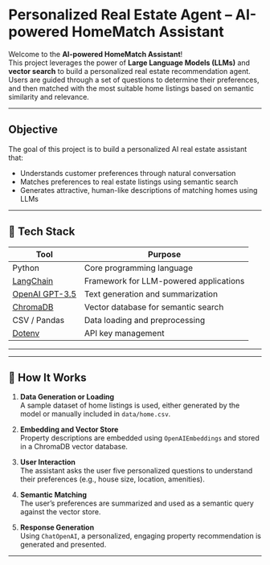 # Personalized Real Estate Agent – AI-powered HomeMatch Assistant

Welcome to the **AI-powered HomeMatch Assistant**!  
This project leverages the power of **Large Language Models (LLMs)** and **vector search** to build a personalized real estate recommendation agent. Users are guided through a set of questions to determine their preferences, and then matched with the most suitable home listings based on semantic similarity and relevance.

---

## Objective

The goal of this project is to build a personalized AI real estate assistant that:

-  Understands customer preferences through natural conversation
-  Matches preferences to real estate listings using semantic search
-  Generates attractive, human-like descriptions of matching homes using LLMs

---

## 🧱 Tech Stack

| Tool              | Purpose                                      |
|-------------------|----------------------------------------------|
| Python            | Core programming language                    |
| [LangChain](https://github.com/langchain-ai/langchain) | Framework for LLM-powered applications |
| [OpenAI GPT-3.5](https://platform.openai.com) | Text generation and summarization         |
| [ChromaDB](https://www.trychroma.com/)     | Vector database for semantic search       |
| CSV / Pandas      | Data loading and preprocessing               |
| [Dotenv](https://pypi.org/project/python-dotenv/) | API key management                      |

---

---

## 🎯 How It Works

1. **Data Generation or Loading**  
   A sample dataset of home listings is used, either generated by the model or manually included in `data/home.csv`.

2. **Embedding and Vector Store**  
   Property descriptions are embedded using `OpenAIEmbeddings` and stored in a ChromaDB vector database.

3. **User Interaction**  
   The assistant asks the user five personalized questions to understand their preferences (e.g., house size, location, amenities).

4. **Semantic Matching**  
   The user’s preferences are summarized and used as a semantic query against the vector store.

5. **Response Generation**  
   Using `ChatOpenAI`, a personalized, engaging property recommendation is generated and presented.

---




